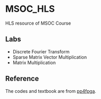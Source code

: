 # MSOC_HLS
HLS resource of MSOC Course

## Labs
* Discrete Fourier Transform
* Sparse Matrix Vector Multiplication
* Matrix Multiplication

## Reference
The codes and textbook are from [pp4fpga](https://github.com/KastnerRG/pp4fpgas).